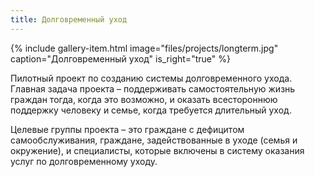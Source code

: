 ```yaml
---
title: Долговременный уход
---
```


{% include gallery-item.html image="files/projects/longterm.jpg" caption="Долговременный уход" is_right="true" %}

Пилотный проект по созданию системы долговременного ухода. Главная задача проекта – поддерживать самостоятельную жизнь граждан тогда, когда это возможно, и оказать всестороннюю поддержку человеку и семье, когда требуется длительный уход.

Целевые группы проекта – это граждане с дефицитом самообслуживания, граждане, задействованные в уходе (семья и окружение), и специалисты, которые включены в систему оказания услуг по долговременному уходу.
